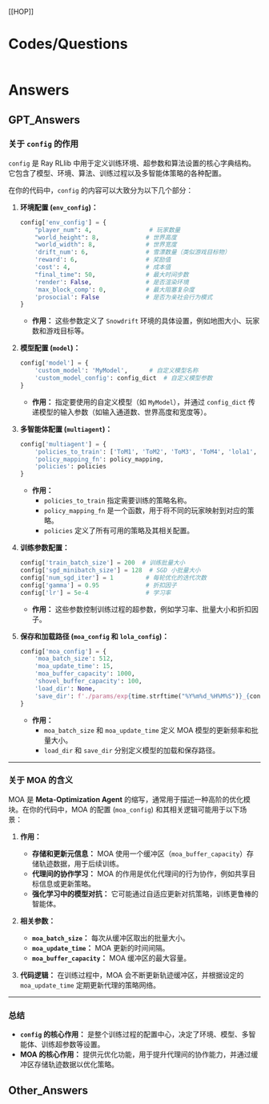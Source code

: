 [[HOP]]



# Codes/Questions

```python

```


# Answers

## GPT_Answers
### **关于 `config` 的作用**
`config` 是 Ray RLlib 中用于定义训练环境、超参数和算法设置的核心字典结构。它包含了模型、环境、算法、训练过程以及多智能体策略的各种配置。

在你的代码中，`config` 的内容可以大致分为以下几个部分：

1. **环境配置 (`env_config`)：**
   ```python
   config['env_config'] = {
       "player_num": 4,                # 玩家数量
       "world_height": 8,             # 世界高度
       "world_width": 8,              # 世界宽度
       'drift_num': 6,                # 雪漂数量（类似游戏目标物）
       'reward': 6,                   # 奖励值
       'cost': 4,                     # 成本值
       "final_time": 50,              # 最大时间步数
       'render': False,               # 是否渲染环境
       'max_block_comp': 0,           # 最大阻塞复杂度
       'prosocial': False             # 是否为亲社会行为模式
   }
   ```
   - **作用：** 这些参数定义了 `Snowdrift` 环境的具体设置，例如地图大小、玩家数和游戏目标等。

2. **模型配置 (`model`)：**
   ```python
   config['model'] = {
       'custom_model': 'MyModel',      # 自定义模型名称
       'custom_model_config': config_dict  # 自定义模型参数
   }
   ```
   - **作用：** 指定要使用的自定义模型（如 `MyModel`），并通过 `config_dict` 传递模型的输入参数（如输入通道数、世界高度和宽度等）。

3. **多智能体配置 (`multiagent`)：**
   ```python
   config['multiagent'] = {
       'policies_to_train': ['ToM1', 'ToM2', 'ToM3', 'ToM4', 'lola1', 'lola2', 'lola3', 'lola4'],
       'policy_mapping_fn': policy_mapping,
       'policies': policies
   }
   ```
   - **作用：**
     - `policies_to_train` 指定需要训练的策略名称。
     - `policy_mapping_fn` 是一个函数，用于将不同的玩家映射到对应的策略。
     - `policies` 定义了所有可用的策略及其相关配置。

4. **训练参数配置：**
   ```python
   config['train_batch_size'] = 200  # 训练批量大小
   config['sgd_minibatch_size'] = 128  # SGD 小批量大小
   config['num_sgd_iter'] = 1         # 每轮优化的迭代次数
   config['gamma'] = 0.95             # 折扣因子
   config['lr'] = 5e-4                # 学习率
   ```
   - **作用：** 这些参数控制训练过程的超参数，例如学习率、批量大小和折扣因子。

5. **保存和加载路径 (`moa_config` 和 `lola_config`)：**
   ```python
   config['moa_config'] = {
       'moa_batch_size': 512,
       'moa_update_time': 15,
       'moa_buffer_capacity': 1000,
       'shovel_buffer_capacity': 100,
       'load_dir': None,
       'save_dir': f'./params/exp{time.strftime("%Y%m%d_%H%M%S")}_{config["env_config"]["player_num"]}p'
   }
   ```
   - **作用：**
     - `moa_batch_size` 和 `moa_update_time` 定义 MOA 模型的更新频率和批量大小。
     - `load_dir` 和 `save_dir` 分别定义模型的加载和保存路径。

---

### **关于 MOA 的含义**
MOA 是 **Meta-Optimization Agent** 的缩写，通常用于描述一种高阶的优化模块。在你的代码中，MOA 的配置 (`moa_config`) 和其相关逻辑可能用于以下场景：

1. **作用：**
   - **存储和更新元信息：** MOA 使用一个缓冲区（`moa_buffer_capacity`）存储轨迹数据，用于后续训练。
   - **代理间的协作学习：** MOA 的作用是优化代理间的行为协作，例如共享目标信息或更新策略。
   - **强化学习中的模型对抗：** 它可能通过自适应更新对抗策略，训练更鲁棒的智能体。

2. **相关参数：**
   - **`moa_batch_size`：** 每次从缓冲区取出的批量大小。
   - **`moa_update_time`：** MOA 更新的时间间隔。
   - **`moa_buffer_capacity`：** MOA 缓冲区的最大容量。

3. **代码逻辑：**
   在训练过程中，MOA 会不断更新轨迹缓冲区，并根据设定的 `moa_update_time` 定期更新代理的策略网络。

---

### **总结**
- **`config` 的核心作用：** 是整个训练过程的配置中心，决定了环境、模型、多智能体、训练超参数等设置。
- **MOA 的核心作用：** 提供元优化功能，用于提升代理间的协作能力，并通过缓冲区存储轨迹数据以优化策略。

## Other_Answers

